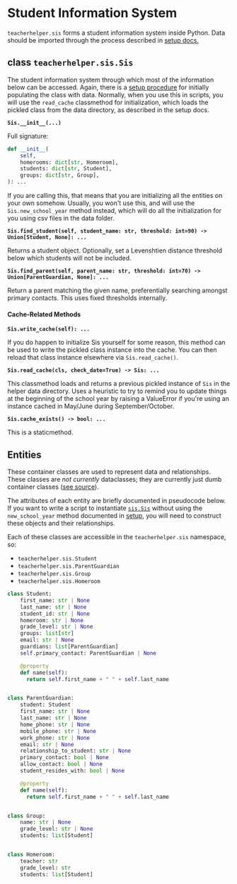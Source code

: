 # Student Information System

`teacherhelper.sis` forms a student information system inside Python. Data
should be imported through the process described in [setup docs.](./setup.md/)

## class `teacherhelper.sis.Sis`

The student information system through which most of the information below
can be accessed. Again, there is a [setup procedure](./setup.md) for initially
populating the class with data. Normally, when you use this in scripts, you
will use the `read_cache` classmethod for initialization, which loads the
pickled class from the data directory, as described in the setup docs.

**`Sis.__init__(...)`**

Full signature:

```python
def __init__(
    self,
    homerooms: dict[str, Homeroom],
    students: dict[str, Student],
    groups: dict[str, Group],
): ...
```

If you are calling this, that means that you are initializing all the entities
on your own somehow. Usually, you won't use this, and will use the
`Sis.new_school_year` method instead, which will do all the initialization for
you using csv files in the data folder.

**`Sis.find_student(self, student_name: str, threshold: int=90) -> Union[Student, None]: ...`**

Returns a student object. Optionally, set a Levenshtien distance threshold
below which students will not be included.

**`Sis.find_parent(self, parent_name: str, threshold: int=70) -> Union[ParentGuardian, None]: ...`**

Return a parent matching the given name, preferentially searching
amongst primary contacts. This uses fixed thresholds internally.

#### Cache-Related Methods

**`Sis.write_cache(self): ...`**

If you do happen to initialize Sis yourself for some reason, this method can
be used to write the pickled class instance into the cache. You can then
reload that class instance elsewhere via `Sis.read_cache()`.

**`Sis.read_cache(cls, check_date=True) -> Sis: ...`**

This classmethod loads and returns a previous pickled instance of `Sis`
in the helper data directory. Uses a heuristic to try to remind you to update
things at the beginning of the school year by raising a ValueError if you're
using an instance cached in May/June during September/October.

**`Sis.cache_exists() -> bool: ...`**

This is a staticmethod.

## Entities

These container classes are used to represent data and relationships. These
classes are _not currently_ dataclasses; they are currently just dumb container
classes ([see source](https://github.com/jdevries3133/teacher_helper/blob/main/teacherhelper/sis/_entities.py)).

The attributes of each entity are briefly documented in pseudocode below.
If you want to write a script to instantiate [`sis.Sis`](#class-teacherhelpersissis) without using the
`new_school_year` method documented in [setup](./setup.md), you will need to
construct these objects and their relationships.

Each of these classes are accessible in the `teacherhelper.sis` namespace,
so:

- `teacherhelper.sis.Student`
- `teacherhelper.sis.ParentGuardian`
- `teacherhelper.sis.Group`
- `teacherhelper.sis.Homeroom`

```python
class Student:
    first_name: str | None
    last_name: str | None
    student_id: str | None
    homeroom: str | None
    grade_level: str | None
    groups: list[str]
    email: str | None
    guardians: list[ParentGuardian]
    self.primary_contact: ParentGuardian | None

    @property
    def name(self):
      return self.first_name + " " + self.last_name


class ParentGuardian:
    student: Student
    first_name: str | None
    last_name: str | None
    home_phone: str | None
    mobile_phone: str | None
    work_phone: str | None
    email: str | None
    relationship_to_student: str | None
    primary_contact: bool | None
    allow_contact: bool | None
    student_resides_with: bool | None

    @property
    def name(self):
      return self.first_name + " " + self.last_name


class Group:
    name: str | None
    grade_level: str | None
    students: list[Student]


class Homeroom:
    teacher: str
    grade_level: str
    students: list[Student]
```
